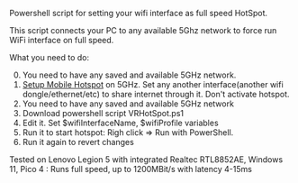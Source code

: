 Powershell script for setting your wifi interface as full speed HotSpot.

This script connects your PC to any available 5Ghz network to force run WiFi interface on full speed.

What you need to do:

0. You need to have any saved and available 5GHz network.
1. [Setup Mobile Hotspot](https://support.microsoft.com/en-us/windows/use-your-windows-pc-as-a-mobile-hotspot-c89b0fad-72d5-41e8-f7ea-406ad9036b85) on 5GHz. Set any another interface(another wifi dongle/ethernet/etc) to share internet through it. Don't activate hotspot.
2. You need to have any saved and available 5GHz network
3. Download powershell script VRHotSpot.ps1
4. Edit it. Set $wifiInterfaceName, $wifiProfile variables
5. Run it to start hotspot: Righ click => Run with PowerShell.
6. Run it again to revert changes


Tested on Lenovo Legion 5 with integrated Realtec RTL8852AE, Windows 11, Pico 4 : Runs full speed, up to 1200MBit/s with latency 4-15ms

